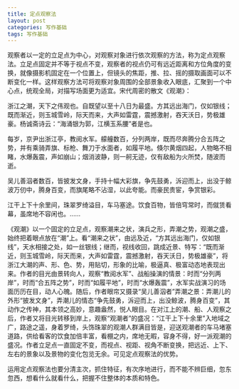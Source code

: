 ```yaml
---
title: 定点观察法
layout: post
categories: 写作基础
tags: 写作基础
---
```


观察者以一定的立足点为中心，对观察对象进行依次观察的方法，称为定点观察法。立足点固定并不等于视点不变，观察者的视点仍可有远近距离和方位角度的变换，就像摄影机固定在一个位置上，但镜头的焦距，推、拉、摇的摄取画面可以不断变化一样。这样观察方法可将观察对象周围的全部景象收入眼底，汇聚到一个中心点，统观全局，对描写场面更为适宜。宋代周密的散文《观潮》：

浙江之潮，天下之伟观也。自既望以至十八日为最盛。方其远出海门，仅如银线；既而渐近，则玉城雪岭，际天而来，大声如雷霆，震撼激射，吞天沃日，势极雄豪。杨诚斋诗云：“海涌银为郭，江横玉系腰”者是也。

每岁，京尹出浙江亭，教阅水军。艨艟数百，分列两岸，既而尽奔腾分合五阵之势，并有乘骑弄旗、标枪、舞刀于水面者，如履平地。倏尔黄烟四起，人物略不相睹，水爆轰震，声如崩山；烟消波静，则一舸无迹，仅有敌船为火所焚，随波而逝。

吴儿善泅者数百，皆披发文身，手持十幅大彩旗，争先鼓勇，泝迎而上，出没于鲸波万仞中，腾身百变，而旗尾略不沾湿，以此夸能。而豪民贵宦，争赏银彩。

江干上下十余里间，珠翠罗绮溢目，车马塞途。饮食百物，皆倍穹常时，而僦赁看幕，虽席地不容闲也。……

《观潮》以一个固定的立足点，观察潮来之状，演兵之形，弄潮之势，观潮之盛，始终把着眼点放在“潮”上。看“潮来之状”，由远及近，“方其远出海门，仅如银线”，天水相接之处，如一丝银线；继而，视线收回，跳成近景、特写：“既而渐近，则玉城雪岭，际天而来，大声如雷霆，震撼激射，吞天沃日，势极雄豪”，将浙江大潮的声、形、色、势，用贴切，形象的比喻，极逼真、极富动态地表现出来。作者的目光由景转向人，观察“教阅水军”、战船操演的情景：时而“分列两岸”，时而“合五阵之势”，时而“如履平地”，时而“水爆轰震”，水军实战演习的场面历历在目，动人心魄。随后，作者眼帘又摄录“吴儿善泅者”弄潮之景：弄潮儿的外形“披发文身”，弄潮儿的情态“争先鼓勇，泝迎而上，出没鲸波，腾身百变”，其动作之传神，其本领之高妙，意趣盎然，悦人眼目。在对江上的潮、船、人观察之后，作者又将目光转移到岸上，观察“观潮者”的盛况：“江干上下十余里”入地域之广，路途之遥，身着罗绮，头饰珠翠的观潮人群满目皆是，迎送观潮者的车马堵塞道路，供给看客的饮食加倍丰富，看棚之内，席地无暇，容身不得，好一派观潮的盛况。作者立足点一直固定不变，而视点、视距、视角不断变换，把远近、上下、左右的景象以及景物的变化包览无余。可见定点观察法的优势。

运用定点观察法也要分清主次，抓住特征，有次序地进行，而不能不辨巨细，忽东忽西，想看什么就看什么，把握不住整体的本质和特色。 